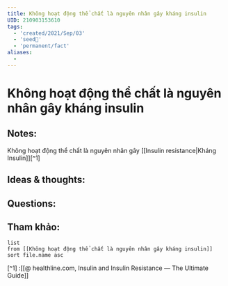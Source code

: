 ```yaml
---
title: Không hoạt động thể chất là nguyên nhân gây kháng insulin
UID: 210903153610
tags:
  - 'created/2021/Sep/03'
  - 'seed🥜'
  - 'permanent/fact'
aliases:
  - 
---
```

# Không hoạt động thể chất là nguyên nhân gây kháng insulin

## Notes:
Không hoạt động thể chất là nguyên nhân gây [[Insulin resistance|Kháng Insulin]][^1]

## Ideas & thoughts:

## Questions:


## Tham khảo:
```dataview
list
from [[Không hoạt động thể chất là nguyên nhân gây kháng insulin]]
sort file.name asc
```
[^1] :[[@ healthline.com, Insulin and Insulin Resistance — The Ultimate Guide]]
